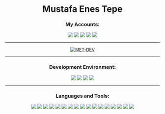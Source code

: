 <h1 align="center">Mustafa Enes Tepe</h1>
<div align="center">
 
 


<div align="center">
  
   <h3 align="center">My Accounts:</h3>
<p align="center">

 
 <a href="https://linkedin.com/in/mustafa-enes-tepe-7463901b8/"><img src="https://img.shields.io/badge/linkedin-0077B5.svg?style=for-the-badge&logo=linkedin&logoColor=white"/></a>
  <a href="mailto:mustafatpe23@gmail.com"><img src="https://img.shields.io/badge/e‑mail-D14836.svg?style=for-the-badge&logo=GMail&logoColor=white"/></a> 
  <a href="https://met-dev.github.io/"><img src="https://img.shields.io/badge/website-000000?style=for-the-badge&logo=About.me&logoColor=white"/></a>
  <a href="https://gitlab.com/MET-DEV"><img src="https://img.shields.io/badge/GitLab-330F63?style=for-the-badge&logo=gitlab&logoColor=white"/></a>
  <a href="https://medium.com/@tepe0789"><img src="https://img.shields.io/badge/Medium-12100E?style=for-the-badge&logo=medium&logoColor=white"/></a>
  

</p>

<hr/>
  <p><a href="https://github.com/ryo-ma/github-profile-trophy&theme=radical"><img src="https://github-profile-trophy.vercel.app/?username=MET-DEV&theme=radical&" alt="MET-DEV" /></a></p>


</div>
<hr/>
<div align="center">
<h3 align="center">Development Environment:</h3>
 <img src="https://img.shields.io/badge/Visual_Studio-5C2D91?style=for-the-badge&logo=visual%20studio&logoColor=white"/>
 <img src="https://img.shields.io/badge/Visual_Studio_Code-0078D4?style=for-the-badge&logo=visual%20studio%20code&logoColor=white"/>
  <img src="https://img.shields.io/badge/Eclipse-2C2255?style=for-the-badge&logo=eclipse&logoColor=white"/>
  <img src="https://img.shields.io/badge/Android_Studio-3DDC84?style=for-the-badge&logo=android-studio&logoColor=white"/>
</div>

<hr/>

<div align="center">
<h3 align="center">Languages and Tools:</h3>
<img src="https://img.shields.io/badge/.NET-512BD4?style=for-the-badge&logo=dotnet&logoColor=white"/>
 <img src="https://img.shields.io/badge/Java-ED8B00?style=for-the-badge&logo=java&logoColor=white"/>
 <img src="https://img.shields.io/badge/Spring_Boot-F2F4F9?style=for-the-badge&logo=spring-boot"/>
 <img src="https://img.shields.io/badge/JavaScript-323330?style=for-the-badge&logo=javascript&logoColor=F7DF1E"/>
 <img src="https://img.shields.io/badge/Node.js-339933?style=for-the-badge&logo=nodedotjs&logoColor=white"/>
 <img src="https://img.shields.io/badge/Express.js-000000?style=for-the-badge&logo=express&logoColor=white"/>
 <img src="https://img.shields.io/badge/Sequelize-52B0E7?style=for-the-badge&logo=Sequelize&logoColor=white"/>
 <img src="https://img.shields.io/badge/json-5E5C5C?style=for-the-badge&logo=json&logoColor=white"/>
 <img src="https://img.shields.io/badge/React-20232A?style=for-the-badge&logo=react&logoColor=61DAFB"/>
  
  <img src="https://img.shields.io/badge/TypeScript-007ACC?style=for-the-badge&logo=typescript&logoColor=white"/>
  
  
  
  
   <img src="https://img.shields.io/badge/Go-00ADD8?style=for-the-badge&logo=go&logoColor=white"/>
 <img src="https://img.shields.io/badge/Python-FFD43B?style=for-the-badge&logo=python&logoColor=darkgreen"/>
 <img src="https://img.shields.io/badge/Django-092E20?style=for-the-badge&logo=django&logoColor=green"/>
 
  <img src="https://img.shields.io/badge/PostgreSQL-316192?style=for-the-badge&logo=postgresql&logoColor=white"/>
  <img src="https://img.shields.io/badge/Microsoft%20SQL%20Server-CC2927?style=for-the-badge&logo=microsoft%20sql%20server&logoColor=white"/>
  <img src="https://img.shields.io/badge/MySQL-005C84?style=for-the-badge&logo=mysql&logoColor=white"/>

  <img src="https://img.shields.io/badge/MongoDB-4EA94B?style=for-the-badge&logo=mongodb&logoColor=white"/>
 
 
 
</div>
